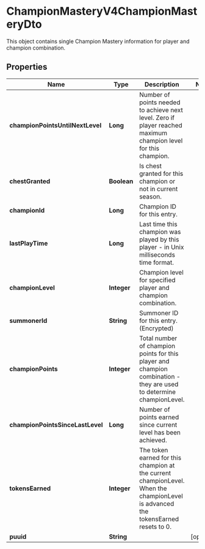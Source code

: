 

# ChampionMasteryV4ChampionMasteryDto

This object contains single Champion Mastery information for player and champion combination.

## Properties

| Name | Type | Description | Notes |
|------------ | ------------- | ------------- | -------------|
|**championPointsUntilNextLevel** | **Long** | Number of points needed to achieve next level. Zero if player reached maximum champion level for this champion. |  |
|**chestGranted** | **Boolean** | Is chest granted for this champion or not in current season. |  |
|**championId** | **Long** | Champion ID for this entry. |  |
|**lastPlayTime** | **Long** | Last time this champion was played by this player - in Unix milliseconds time format. |  |
|**championLevel** | **Integer** | Champion level for specified player and champion combination. |  |
|**summonerId** | **String** | Summoner ID for this entry. (Encrypted) |  |
|**championPoints** | **Integer** | Total number of champion points for this player and champion combination - they are used to determine championLevel. |  |
|**championPointsSinceLastLevel** | **Long** | Number of points earned since current level has been achieved. |  |
|**tokensEarned** | **Integer** | The token earned for this champion at the current championLevel. When the championLevel is advanced the tokensEarned resets to 0. |  |
|**puuid** | **String** |  |  [optional] |



